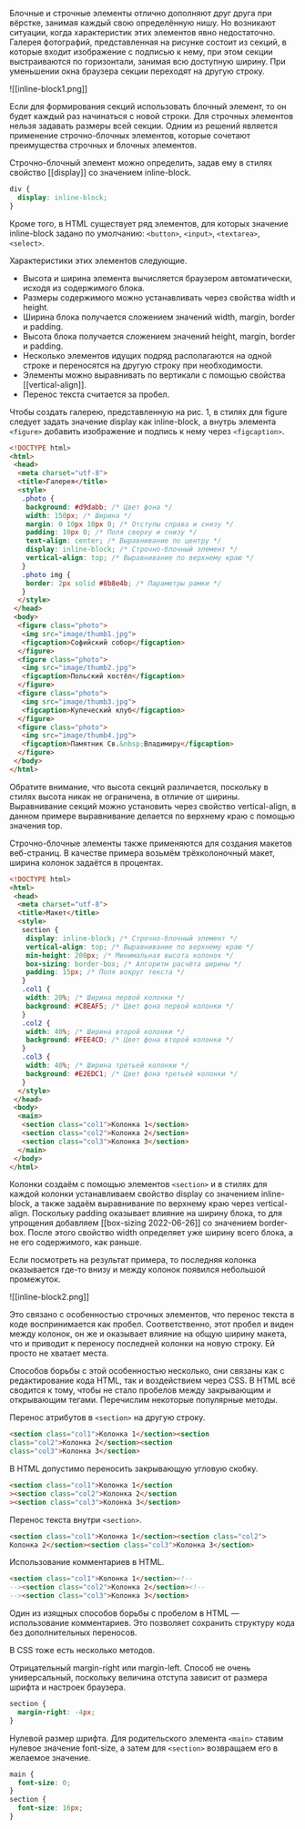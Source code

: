 Блочные и строчные элементы отлично дополняют друг друга при вёрстке, занимая каждый свою определённую нишу. Но возникают ситуации, когда характеристик этих элементов явно недостаточно. Галерея фотографий, представленная на рисунке состоит из секций, в которые входит изображение с подписью к нему, при этом секции выстраиваются по горизонтали, занимая всю доступную ширину. При уменьшении окна браузера секции переходят на другую строку.

![[inline-block1.png]]

Если для формирования секций использовать блочный элемент, то он будет каждый раз начинаться с новой строки. Для строчных элементов нельзя задавать размеры всей секции. Одним из решений является применение строчно-блочных элементов, которые сочетают преимущества строчных и блочных элементов.

Строчно-блочный элемент можно определить, задав ему в стилях свойство [[display]] со значением inline-block.

```css
div {
  display: inline-block;
}
```

Кроме того, в HTML существует ряд элементов, для которых значение inline-block задано по умолчанию: `<button>`, `<input>`, `<textarea>`, `<select>`.

Характеристики этих элементов следующие.

-   Высота и ширина элемента вычисляется браузером автоматически, исходя из содержимого блока.
-   Размеры содержимого можно устанавливать через свойства width и height.
-   Ширина блока получается сложением значений width, margin, border и padding.
-   Высота блока получается сложением значений height, margin, border и padding.
-   Несколько элементов идущих подряд располагаются на одной строке и переносятся на другую строку при необходимости.
-   Элементы можно выравнивать по вертикали с помощью свойства [[vertical-align]].
-   Перенос текста считается за пробел.

Чтобы создать галерею, представленную на рис. 1, в стилях для figure следует задать значение display как inline-block, а внутрь элемента `<figure>` добавить изображение и подпись к нему через `<figcaption>`.

```html
<!DOCTYPE html>
<html>
 <head>
  <meta charset="utf-8">
  <title>Галерея</title>
  <style>
   .photo {
    background: #d9dabb; /* Цвет фона */
    width: 150px; /* Ширина */
    margin: 0 10px 10px 0; /* Отступы справа и снизу */
    padding: 10px 0; /* Поля сверху и снизу */
    text-align: center; /* Выравнивание по центру */
    display: inline-block; /* Строчно-блочный элемент */
    vertical-align: top; /* Выравнивание по верхнему краю */
   }
   .photo img {
    border: 2px solid #8b8e4b; /* Параметры рамки */
   }
  </style>
 </head>
 <body>
  <figure class="photo">
   <img src="image/thumb1.jpg">
   <figcaption>Софийский собор</figcaption>
  </figure>
  <figure class="photo">
   <img src="image/thumb2.jpg">
   <figcaption>Польский костёл</figcaption>
  </figure>
  <figure class="photo">
   <img src="image/thumb3.jpg">
   <figcaption>Купеческий клуб</figcaption>
  </figure>
  <figure class="photo">
   <img src="image/thumb4.jpg">
   <figcaption>Памятник Св.&nbsp;Владимиру</figcaption>
  </figure>
 </body>
</html>
```

Обратите внимание, что высота секций различается, поскольку в стилях высота никак не ограничена, в отличие от ширины. Выравнивание секций можно установить через свойство vertical-align, в данном примере выравнивание делается по верхнему краю с помощью значения top.

Строчно-блочные элементы также применяются для создания макетов веб-страниц. В качестве примера возьмём трёхколоночный макет, ширина колонок задаётся в процентах.

```html
<!DOCTYPE html>
<html>
 <head>
  <meta charset="utf-8">
  <title>Макет</title>
  <style>
   section {
    display: inline-block; /* Строчно-блочный элемент */
    vertical-align: top; /* Выравнивание по верхнему краю */
    min-height: 200px; /* Минимальная высота колонок */
    box-sizing: border-box; /* Алгоритм расчёта ширины */
    padding: 15px; /* Поля вокруг текста */
   }
   .col1 {
    width: 20%; /* Ширина первой колонки */
    background: #C8EAF5; /* Цвет фона первой колонки */
   }
   .col2 {
    width: 40%; /* Ширина второй колонки */
    background: #FEE4CD; /* Цвет фона второй колонки */
   }
   .col3 {
    width: 40%; /* Ширина третьей колонки */
    background: #E2EDC1; /* Цвет фона третьей колонки */
   }
  </style>
 </head>
 <body>
  <main>
   <section class="col1">Колонка 1</section>
   <section class="col2">Колонка 2</section>
   <section class="col3">Колонка 3</section>
  </main>
 </body>
</html>
```

Колонки создаём с помощью элементов `<section>` и в стилях для каждой колонки устанавливаем свойство display со значением inline-block, а также задаём выравнивание по верхнему краю через vertical-align. Поскольку padding оказывает влияние на ширину блока, то для упрощения добавляем [[box-sizing 2022-06-26]] со значением border-box. После этого свойство width определяет уже ширину всего блока, а не его содержимого, как раньше.

Если посмотреть на результат примера, то последняя колонка оказывается где-то внизу и между колонок появился небольшой промежуток.

![[inline-block2.png]]

Это связано с особенностью строчных элементов, что перенос текста в коде воспринимается как пробел. Соответственно, этот пробел и виден между колонок, он же и оказывает влияние на общую ширину макета, что и приводит к переносу последней колонки на новую строку. Ей просто не хватает места.

Способов борьбы с этой особенностью несколько, они связаны как с редактирование кода HTML, так и воздействием через CSS. В HTML всё сводится к тому, чтобы не стало пробелов между закрывающим и открывающим тегами. Перечислим некоторые популярные методы.

Перенос атрибутов в `<section>` на другую строку.

```html
<section class="col1">Колонка 1</section><section
class="col2">Колонка 2</section><section 
class="col3">Колонка 3</section>
```

В HTML допустимо переносить закрывающую угловую скобку.

```html
<section class="col1">Колонка 1</section
><section class="col2">Колонка 2</section
><section class="col3">Колонка 3</section>
```

Перенос текста внутри `<section>`.

```html
<section class="col1">Колонка 1</section><section class="col2">
Колонка 2</section><section class="col3">Колонка 3</section>
```

Использование комментариев в HTML.

```html
<section class="col1">Колонка 1</section><!--
--><section class="col2">Колонка 2</section><!--
--><section class="col3">Колонка 3</section>
```

Один из изящных способов борьбы с пробелом в HTML — использование комментариев. Это позволяет сохранить структуру кода без дополнительных переносов.

В CSS тоже есть несколько методов.

Отрицательный margin-right или margin-left. Способ не очень универсальный, поскольку величина отступа зависит от размера шрифта и настроек браузера.

```css
section {
  margin-right: -4px;
}
```

Нулевой размер шрифта. Для родительского элемента `<main>` ставим нулевое значение font-size, а затем для `<section>` возвращаем его в желаемое значение.

```css
main {
  font-size: 0;
}
section { 
  font-size: 16px; 
}
```